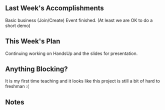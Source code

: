 ## Last Week's Accomplishments

Basic business (Join/Create) Event finished. (At least we are OK to do a short demo)

## This Week's Plan

Continuing working on HandsUp and the slides for presentation.

## Anything Blocking?

It is my first time teaching and it looks like this project is still a bit of hard to freshman :(

## Notes
